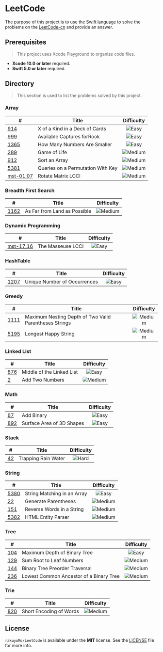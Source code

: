 # LeetCode
 
 The purpose of this project is to use the [Swift language](https://swift.org) to solve the problems on the [LeetCode-cn](https://leetcode-cn.com) and provide an answer.

## Prerequisites

> This project uses Xcode Playground to organize code files.

- **Xcode 10.0 or later** required.
- **Swift 5.0 or later** required.

## Directory

> This section is used to list the problems solved by this project.

### Array

| # | Title | Difficulty |
| --- | --- | :---: |
| [914](https://github.com/rakuyoMo/LeetCode/blob/master/Source/Array.playground/Pages/e-914-X-of-a-Kind-in-a-Deck-of-Cards.xcplaygroundpage/Contents.swift) | X of a Kind in a Deck of Cards | ![Easy](https://img.shields.io/badge/-Easy-brightgreen) |
| [999](https://github.com/rakuyoMo/LeetCode/blob/master/Source/Array.playground/Pages/e-999-Available-Captures-for-Rook.xcplaygroundpage/Contents.swift) | Available Captures forRook | ![Easy](https://img.shields.io/badge/-Easy-brightgreen) |
| [1365](https://github.com/rakuyoMo/LeetCode/blob/master/Source/Array.playground/Pages/e-1365-How-Many-Numbers-Are-Smaller.xcplaygroundpage/Contents.swift) | How Many Numbers Are Smaller | ![Easy](https://img.shields.io/badge/-Easy-brightgreen) |
| [289](https://github.com/rakuyoMo/LeetCode/blob/master/Source/Array.playground/Pages/m-289-Game-of-Life.xcplaygroundpage/Contents.swift) | Game of Life | ![Medium](https://img.shields.io/badge/-Medium-orange) |
| [912](https://github.com/rakuyoMo/LeetCode/blob/master/Source/Array.playground/Pages/m-912-Sort-an-Array.xcplaygroundpage/Contents.swift) | Sort an Array | ![Medium](https://img.shields.io/badge/-Medium-orange) |
| [5381](https://github.com/rakuyoMo/LeetCode/blob/master/Source/Array.playground/Pages/m-5381-Queries-on-a-Permutation-With-Key.xcplaygroundpage/Contents.swift) | Queries on a Permutation With Key | ![Medium](https://img.shields.io/badge/-Medium-orange) |
| [mst-01.07](https://github.com/rakuyoMo/LeetCode/blob/master/Source/Array.playground/Pages/m-mst-01.07-Rotate-Matrix-LCCI.xcplaygroundpage/Contents.swift) | Rotate Matrix LCCI | ![Medium](https://img.shields.io/badge/-Medium-orange) |

### Breadth First Search

| # | Title | Difficulty |
| --- | --- | :---: |
| [1162](https://github.com/rakuyoMo/LeetCode/blob/master/Source/BreadthFirstSearch.playground/Pages/m-1162-As-Far-from-Land-as-Possible.xcplaygroundpage/Contents.swift) | As Far from Land as Possible | ![Medium](https://img.shields.io/badge/-Medium-orange) |

### Dynamic Programming

| # | Title | Difficulty |
| --- | --- | :---: |
| [mst-17.16](https://github.com/rakuyoMo/LeetCode/blob/master/Source/DynamicProgramming.playground/Pages/e-mst-17.16-The-Masseuse-LCCI.xcplaygroundpage/Contents.swift) | The Masseuse LCCI | ![Easy](https://img.shields.io/badge/-Easy-brightgreen) |

### HashTable

| # | Title | Difficulty |
| --- | --- | :---: |
| [1207](https://github.com/rakuyoMo/LeetCode/blob/master/Source/HashTable.playground/Pages/e-1207-Unique-Number-of-Occurrences.xcplaygroundpage/Contents.swift) | Unique Number of Occurrences | ![Easy](https://img.shields.io/badge/-Easy-brightgreen) |

### Greedy

| # | Title | Difficulty |
| --- | --- | :---: |
| [1111](https://github.com/rakuyoMo/LeetCode/blob/master/Source/Greedy.playground/Pages/m-1111-Maximum-Nesting-Depth-of-Two-Valid-Parentheses-Strings.xcplaygroundpage/Contents.swift) | Maximum Nesting Depth of Two Valid Parentheses Strings | ![Medium](https://img.shields.io/badge/-Medium-orange) |
| [5195](https://github.com/rakuyoMo/LeetCode/blob/master/Source/Greedy.playground/Pages/m-5195-Longest-Happy-String.xcplaygroundpage/Contents.swift) | Longest Happy String | ![Medium](https://img.shields.io/badge/-Medium-orange) |

### Linked List

| # | Title | Difficulty |
| --- | --- | :---: |
| [876](https://github.com/rakuyoMo/LeetCode/blob/master/Source/LinkedList.playground/Pages/e-876-Middle-of-the-Linked-List.xcplaygroundpage/Contents.swift) | Middle of the Linked List | ![Easy](https://img.shields.io/badge/-Easy-brightgreen) |
| [2](https://github.com/rakuyoMo/LeetCode/blob/master/Source/LinkedList.playground/Pages/m-2-Add-Two-Numbers.xcplaygroundpage/Contents.swift) | Add Two Numbers | ![Medium](https://img.shields.io/badge/-Medium-orange) |

### Math

| # | Title | Difficulty |
| --- | --- | :---: |
| [67](https://github.com/rakuyoMo/LeetCode/blob/master/Source/Math.playground/Pages/e-67-Add-Binary.xcplaygroundpage/Contents.swift) | Add Binary | ![Easy](https://img.shields.io/badge/-Easy-brightgreen) |
| [892](https://github.com/rakuyoMo/LeetCode/blob/master/Source/Math.playground/Pages/e-892-Surface-Area-of-3D-Shapes.xcplaygroundpage/Contents.swift) | Surface Area of 3D Shapes | ![Easy](https://img.shields.io/badge/-Easy-brightgreen) |

### Stack

| # | Title | Difficulty |
| --- | --- | :---: |
| [42](https://github.com/rakuyoMo/LeetCode/blob/master/Source/Stack.playground/Pages/h-42-Trapping-Rain-Water.xcplaygroundpage/Contents.swift) | Trapping Rain Water | ![Hard](https://img.shields.io/badge/-Hard-red) |

### String

| # | Title | Difficulty |
| --- | --- | :---: |
| [5380](https://github.com/rakuyoMo/LeetCode/blob/master/Source/String.playground/Pages/e-5380-String-Matching-in-an-Array.xcplaygroundpage/Contents.swift) | String Matching in an Array | ![Easy](https://img.shields.io/badge/-Easy-brightgreen) |
| [22](https://github.com/rakuyoMo/LeetCode/blob/master/Source/String.playground/Pages/m-22-Generate-Parentheses.xcplaygroundpage/Contents.swift) | Generate Parentheses | ![Medium](https://img.shields.io/badge/-Medium-orange) |
| [151](https://github.com/rakuyoMo/LeetCode/blob/master/Source/String.playground/Pages/m-151-Reverse-Words-in-a-String.xcplaygroundpage/Contents.swift) | Reverse Words in a String | ![Medium](https://img.shields.io/badge/-Medium-orange) |
| [5382](https://github.com/rakuyoMo/LeetCode/blob/master/Source/String.playground/Pages/m-5382-HTML-Entity-Parser.xcplaygroundpage/Contents.swift) | HTML Entity Parser | ![Medium](https://img.shields.io/badge/-Medium-orange) |

### Tree

| # | Title | Difficulty |
| --- | --- | :---: |
| [104](https://github.com/rakuyoMo/LeetCode/blob/master/Source/Tree.playground/Pages/e-104-Maximum-Depth-of-Binary-Tree.xcplaygroundpage/Contents.swift) | Maximum Depth of Binary Tree | ![Easy](https://img.shields.io/badge/-Easy-brightgreen) |
| [129](https://github.com/rakuyoMo/LeetCode/blob/master/Source/Tree.playground/Pages/m-129-Sum-Root-to-Leaf-Numbers.xcplaygroundpage/Contents.swift) | Sum Root to Leaf Numbers | ![Medium](https://img.shields.io/badge/-Medium-orange) |
| [144](https://github.com/rakuyoMo/LeetCode/blob/master/Source/Tree.playground/Pages/m-144-Binary-Tree-Preorder-Traversal.xcplaygroundpage/Contents.swift) | Binary Tree Preorder Traversal | ![Medium](https://img.shields.io/badge/-Medium-orange) |
| [236](https://github.com/rakuyoMo/LeetCode/blob/master/Source/Tree.playground/Pages/m-236-Lowest-Common-Ancestor-of-a-Binary-Tree.xcplaygroundpage/Contents.swift) | Lowest Common Ancestor of a Binary Tree | ![Medium](https://img.shields.io/badge/-Medium-orange) |

### Trie

| # | Title | Difficulty |
| --- | --- | :---: |
| [820](https://github.com/rakuyoMo/LeetCode/blob/master/Source/Trie.playground/Pages/m-820-Short-Encoding-of-Words.xcplaygroundpage/Contents.swift) | Short Encoding of Words | ![Medium](https://img.shields.io/badge/-Medium-orange) |

## License

`rakuyoMo/LeetCode` is available under the **MIT** license. See the [LICENSE](https://github.com/rakuyoMo/LeetCode/blob/master/LICENSE) file for more info.
